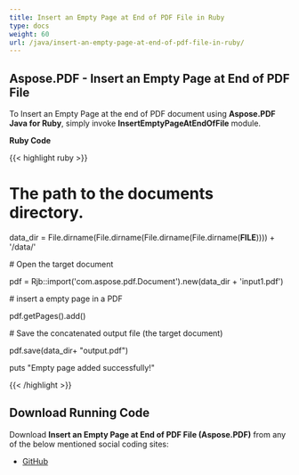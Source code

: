 ```yaml
---
title: Insert an Empty Page at End of PDF File in Ruby
type: docs
weight: 60
url: /java/insert-an-empty-page-at-end-of-pdf-file-in-ruby/
---
```


## **Aspose.PDF - Insert an Empty Page at End of PDF File**
To Insert an Empty Page at the end of PDF document using **Aspose.PDF Java for Ruby**, simply invoke **InsertEmptyPageAtEndOfFile** module.

**Ruby Code**

{{< highlight ruby >}}

 # The path to the documents directory.

data_dir = File.dirname(File.dirname(File.dirname(File.dirname(__FILE__)))) + '/data/'



\# Open the target document

pdf = Rjb::import('com.aspose.pdf.Document').new(data_dir + 'input1.pdf')

\# insert a empty page in a PDF

pdf.getPages().add()

\# Save the concatenated output file (the target document)

pdf.save(data_dir+ "output.pdf")

puts "Empty page added successfully!"


{{< /highlight >}}
## **Download Running Code**
Download **Insert an Empty Page at End of PDF File (Aspose.PDF)** from any of the below mentioned social coding sites:

- [GitHub](https://github.com/aspose-pdf/Aspose.PDF-for-Java/tree/master/Plugins/Aspose_Pdf_Java_for_Ruby/lib/asposepdfjava/Pages/insertemptypageatendoffile.rb)
